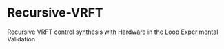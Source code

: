 # Recursive-VRFT
Recursive VRFT control synthesis with Hardware in the Loop Experimental Validation
